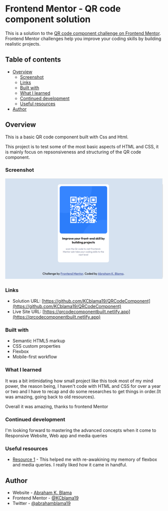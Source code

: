 # Frontend Mentor - QR code component solution

This is a solution to the [QR code component challenge on Frontend Mentor](https://www.frontendmentor.io/challenges/qr-code-component-iux_sIO_H). Frontend Mentor challenges help you improve your coding skills by building realistic projects. 

## Table of contents

- [Overview](#overview)
  - [Screenshot](#screenshot)
  - [Links](#links)
  - [Built with](#built-with)
  - [What I learned](#what-i-learned)
  - [Continued development](#continued-development)
  - [Useful resources](#useful-resources)
- [Author](#author)


## Overview

This is a basic QR code component built with Css and Html.

This project is to test some of the most basic aspects of HTML and CSS, it is mainly focus on repsonsiveness and structuring of the QR code component.

### Screenshot

![Project Screenshot](./qr-code-component-main/screenshot.png)

### Links

- Solution URL: [https://github.com/KCblama19/QRCodeComponent](https://github.com/KCblama19/QRCodeComponent)
- Live Site URL: [https://qrcodecomponentbuilt.netlify.app](https://qrcodecomponentbuilt.netlify.app)

### Built with

- Semantic HTML5 markup
- CSS custom properties
- Flexbox
- Mobile-first workflow

### What I learned

It was a bit intimidating how small project like this took most of my mind power, the reason being, I haven't code with HTML and CSS for over a year or two and I have to recap and do some researches to get things in order.(It was amazing, going back to old resources).

Overall it was amazing, thanks to frontend Mentor

### Continued development

I'm looking forward to mastering the advanced concepts when it come to Responsive Website, Web app and media queries

### Useful resources

- [Resource 1](https://www.w3schools.com) - This helped me with re-awakining my memory of flexbox and media queries. I really liked how it came in handful.

## Author

- Website - [Abraham K. Blama](https://www.github.com/KCblama19)
- Frontend Mentor - [@KCblama19](https://www.frontendmentor.io/profile/KCblama19)
- Twitter - [@abrahamblama19](https://www.twitter.com/@abrahamblama19)
